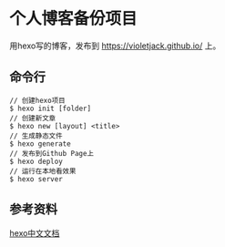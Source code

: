 # 个人博客备份项目

用hexo写的博客，发布到 https://violetjack.github.io/ 上。

## 命令行

```
// 创建hexo项目
$ hexo init [folder]
// 创建新文章
$ hexo new [layout] <title>
// 生成静态文件
$ hexo generate
// 发布到Github Page上
$ hexo deploy
// 运行在本地看效果
$ hexo server
```

## 参考资料

[hexo中文文档](https://hexo.io/zh-cn/docs/)